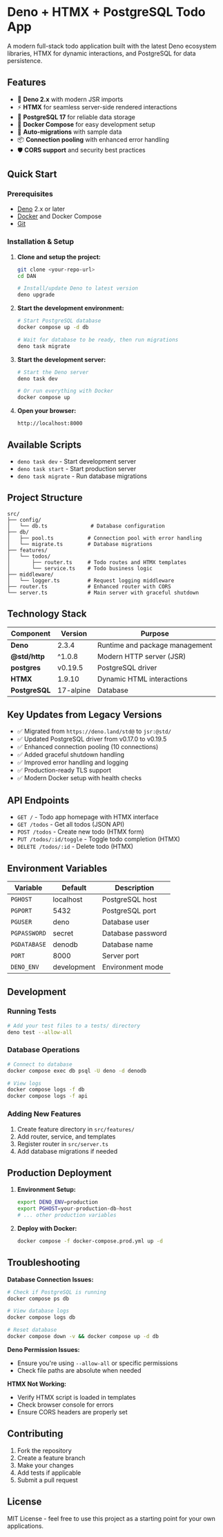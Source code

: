 # Deno + HTMX + PostgreSQL Todo App

A modern full-stack todo application built with the latest Deno ecosystem libraries, HTMX for dynamic interactions, and PostgreSQL for data persistence.

## Features

- 🦕 **Deno 2.x** with modern JSR imports
- ⚡ **HTMX** for seamless server-side rendered interactions
- 🐘 **PostgreSQL 17** for reliable data storage
- 🐳 **Docker Compose** for easy development setup
- 🔄 **Auto-migrations** with sample data
- 📦 **Connection pooling** with enhanced error handling
- 🛡️ **CORS support** and security best practices

## Quick Start

### Prerequisites

- [Deno](https://deno.land/) 2.x or later
- [Docker](https://www.docker.com/) and Docker Compose
- [Git](https://git-scm.com/)

### Installation & Setup

1. **Clone and setup the project:**
   ```bash
   git clone <your-repo-url>
   cd DAN
   
   # Install/update Deno to latest version
   deno upgrade
   ```

2. **Start the development environment:**
   ```bash
   # Start PostgreSQL database
   docker compose up -d db
   
   # Wait for database to be ready, then run migrations
   deno task migrate
   ```

3. **Start the development server:**
   ```bash
   # Start the Deno server
   deno task dev
   
   # Or run everything with Docker
   docker compose up
   ```

4. **Open your browser:**
   ```
   http://localhost:8000
   ```

## Available Scripts

- `deno task dev` - Start development server
- `deno task start` - Start production server  
- `deno task migrate` - Run database migrations

## Project Structure

```
src/
├── config/
│   └── db.ts              # Database configuration
├── db/
│   ├── pool.ts           # Connection pool with error handling
│   └── migrate.ts        # Database migrations
├── features/
│   └── todos/
│       ├── router.ts     # Todo routes and HTMX templates
│       └── service.ts    # Todo business logic
├── middleware/
│   └── logger.ts         # Request logging middleware
├── router.ts             # Enhanced router with CORS
└── server.ts             # Main server with graceful shutdown
```

## Technology Stack

| Component | Version | Purpose |
|-----------|---------|---------|
| **Deno** | 2.3.4 | Runtime and package management |
| **@std/http** | ^1.0.8 | Modern HTTP server (JSR) |
| **postgres** | v0.19.5 | PostgreSQL driver |
| **HTMX** | 1.9.10 | Dynamic HTML interactions |
| **PostgreSQL** | 17-alpine | Database |

## Key Updates from Legacy Versions

- ✅ Migrated from `https://deno.land/std@` to `jsr:@std/`
- ✅ Updated PostgreSQL driver from v0.17.0 to v0.19.5  
- ✅ Enhanced connection pooling (10 connections)
- ✅ Added graceful shutdown handling
- ✅ Improved error handling and logging
- ✅ Production-ready TLS support
- ✅ Modern Docker setup with health checks

## API Endpoints

- `GET /` - Todo app homepage with HTMX interface
- `GET /todos` - Get all todos (JSON API)
- `POST /todos` - Create new todo (HTMX form)
- `PUT /todos/:id/toggle` - Toggle todo completion (HTMX)
- `DELETE /todos/:id` - Delete todo (HTMX)

## Environment Variables

| Variable | Default | Description |
|----------|---------|-------------|
| `PGHOST` | localhost | PostgreSQL host |
| `PGPORT` | 5432 | PostgreSQL port |  
| `PGUSER` | deno | Database user |
| `PGPASSWORD` | secret | Database password |
| `PGDATABASE` | denodb | Database name |
| `PORT` | 8000 | Server port |
| `DENO_ENV` | development | Environment mode |

## Development

### Running Tests
```bash
# Add your test files to a tests/ directory
deno test --allow-all
```

### Database Operations
```bash
# Connect to database
docker compose exec db psql -U deno -d denodb

# View logs
docker compose logs -f db
docker compose logs -f api
```

### Adding New Features
1. Create feature directory in `src/features/`
2. Add router, service, and templates
3. Register router in `src/server.ts`
4. Add database migrations if needed

## Production Deployment

1. **Environment Setup:**
   ```bash
   export DENO_ENV=production
   export PGHOST=your-production-db-host
   # ... other production variables
   ```

2. **Deploy with Docker:**
   ```bash
   docker compose -f docker-compose.prod.yml up -d
   ```

## Troubleshooting

**Database Connection Issues:**
```bash
# Check if PostgreSQL is running
docker compose ps db

# View database logs
docker compose logs db

# Reset database
docker compose down -v && docker compose up -d db
```

**Deno Permission Issues:**
- Ensure you're using `--allow-all` or specific permissions
- Check file paths are absolute when needed

**HTMX Not Working:**
- Verify HTMX script is loaded in templates
- Check browser console for errors
- Ensure CORS headers are properly set

## Contributing

1. Fork the repository
2. Create a feature branch
3. Make your changes
4. Add tests if applicable  
5. Submit a pull request

## License

MIT License - feel free to use this project as a starting point for your own applications.